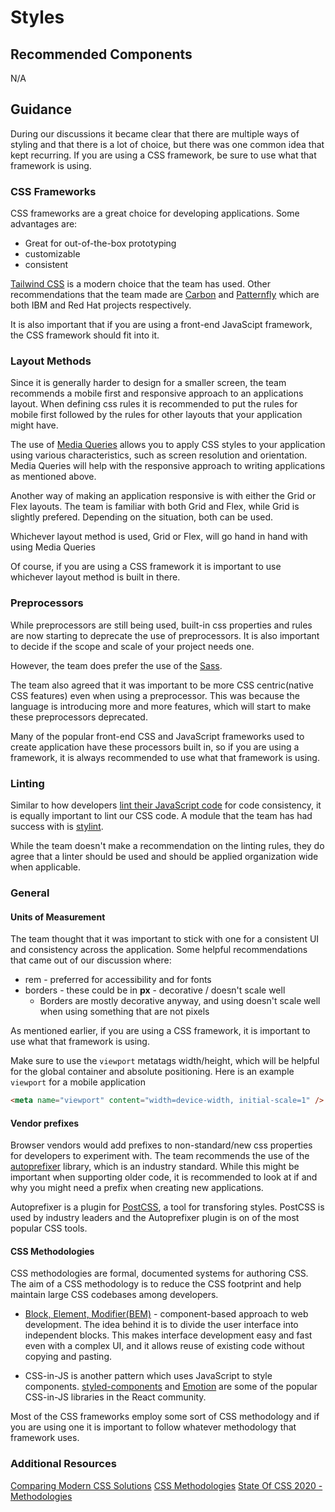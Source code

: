 # Styles

## Recommended Components

N/A

## Guidance

During our discussions it became clear that there are multiple ways of styling and that there is a lot of choice, but there was one common idea that kept recurring.  If you are using a CSS framework, be sure to use what that framework is using.

### CSS Frameworks

CSS frameworks are a great choice for developing applications.  Some advantages are:

* Great for out-of-the-box prototyping
* customizable
* consistent

[Tailwind CSS](https://tailwindcss.com/) is a modern choice that the team has used.  Other recommendations that the team made are [Carbon](https://carbondesignsystem.com/) and [Patternfly](https://www.patternfly.org/) which are both IBM and Red Hat projects respectively.

It is also important that if you are using a front-end JavaScipt framework, the CSS framework should fit into it.

### Layout Methods

Since it is generally harder to design for a smaller screen, the team recommends a mobile first and responsive approach to an applications layout.  When defining css rules it is recommended to put the rules for mobile first followed by the rules for other layouts that your application might have.

The use of [Media Queries](https://developer.mozilla.org/en-US/docs/Web/CSS/CSS_media_queries/Using_media_queries) allows you to apply CSS styles to your application using various characteristics, such as screen resolution and orientation.  Media Queries will help with the responsive approach to writing applications as mentioned above.

Another way of making an application responsive is with either the Grid or Flex layouts.  The team is familiar with both Grid and Flex, while Grid is slightly prefered.  Depending on the situation, both can be used.

Whichever layout method is used, Grid or Flex, will go hand in hand with using Media Queries

Of course, if you are using a CSS framework it is important to use whichever layout method is built in there.

### Preprocessors

While preprocessors are still being used, built-in css properties and rules are now starting to deprecate the use of preprocessors.  It is also important to decide if the scope and scale of your project needs one.

However, the team does prefer the use of the [Sass](https://sass-lang.com/).

The team also agreed that it was important to be more CSS centric(native CSS features) even when using a preprocessor.  This was because the language is introducing more and more features, which will start to make these preprocessors deprecated.

Many of the popular front-end CSS and JavaScript frameworks used to create application have these processors built in, so if you are using a framework, it is always recommended to use what that framework is using.

### Linting

Similar to how developers [lint their JavaScript code](https://github.com/nodeshift/nodejs-reference-architecture/blob/main/docs/development/code-consistency.md) for code consistency, it is equally important to lint our CSS code.  A module that the team has had success with is [stylint](https://www.npmjs.com/package/stylint).

While the team doesn't make a recommendation on the linting rules, they do agree that a linter should be used and should be applied organization wide when applicable.


### General

#### Units of Measurement

The team thought that it was important to stick with one for a consistent UI and consistency across the application.  Some helpful recommendations that came out of our discussion where:

* rem - preferred for accessibility and for fonts
* borders - these could be in **px** - decorative / doesn't scale well
  * Borders are mostly decorative anyway, and using doesn't scale well when using something that are not pixels

As mentioned earlier, if you are using a CSS framework, it is important to use what that framework is using.

Make sure to use the `viewport` metatags width/height, which will be helpful for the global container and absolute positioning.  Here is an example `viewport` for a mobile application

```html
<meta name="viewport" content="width=device-width, initial-scale=1" />
```

#### Vendor prefixes

Browser vendors would add prefixes to non-standard/new css properties for developers to experiment with.  The team recommends the use of the [autoprefixer](https://www.npmjs.com/package/autoprefixer) library, which is an industry standard.  While this might be important when supporting older code, it is recommended to look at if and why you might need a prefix when creating new applications.

Autoprefixer is a plugin for [PostCSS](https://github.com/postcss/postcss), a tool for transforing styles.  PostCSS is used by industry leaders and the Autoprefixer plugin is on of the most popular CSS tools.

#### CSS Methodologies

CSS methodologies are formal, documented systems for authoring CSS.  The aim of a CSS methodology is to reduce the CSS footprint and help maintain large CSS codebases among developers.

* [Block, Element, Modifier(BEM)](https://getbem.com/) - component-based approach to web development. The idea behind it is to divide the user interface into independent blocks. This makes interface development easy and fast even with a complex UI, and it allows reuse of existing code without copying and pasting.

* CSS-in-JS is another pattern which uses JavaScript to style components. [styled-components](https://github.com/styled-components/styled-components) and [Emotion](https://github.com/emotion-js/emotion) are some of the popular CSS-in-JS libraries in the React community.

Most of the CSS frameworks employ some sort of CSS methodology and if you are using one it is important to follow whatever methodology that framework uses.

### Additional Resources

[Comparing Modern CSS Solutions](https://www.youtube.com/watch?v=CQuTF-bkOgc)
[CSS Methodologies](https://github.com/awesome-css-group/awesome-css#naming-conventions--methodologies-bulb)
[State Of CSS 2020 - Methodologies](https://2020.stateofcss.com/en-US/technologies/methodologies/)
